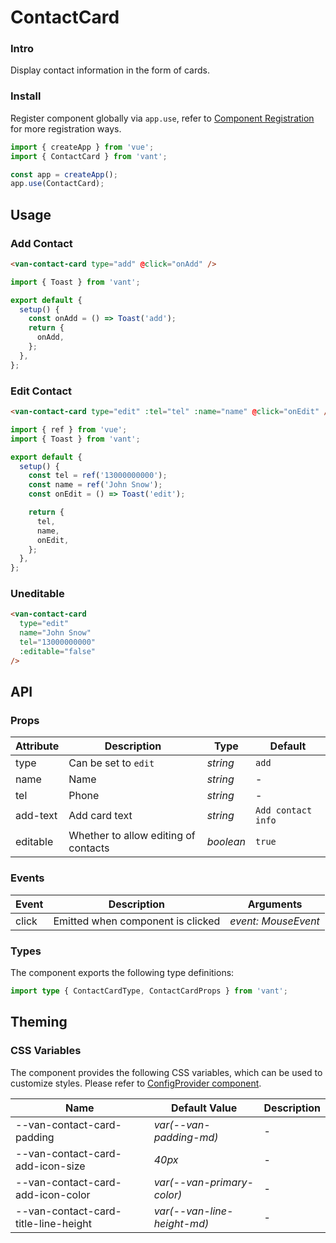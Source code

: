 # ContactCard

### Intro

Display contact information in the form of cards.

### Install

Register component globally via `app.use`, refer to [Component Registration](#/en-US/advanced-usage#zu-jian-zhu-ce) for more registration ways.

```js
import { createApp } from 'vue';
import { ContactCard } from 'vant';

const app = createApp();
app.use(ContactCard);
```

## Usage

### Add Contact

```html
<van-contact-card type="add" @click="onAdd" />
```

```js
import { Toast } from 'vant';

export default {
  setup() {
    const onAdd = () => Toast('add');
    return {
      onAdd,
    };
  },
};
```

### Edit Contact

```html
<van-contact-card type="edit" :tel="tel" :name="name" @click="onEdit" />
```

```js
import { ref } from 'vue';
import { Toast } from 'vant';

export default {
  setup() {
    const tel = ref('13000000000');
    const name = ref('John Snow');
    const onEdit = () => Toast('edit');

    return {
      tel,
      name,
      onEdit,
    };
  },
};
```

### Uneditable

```html
<van-contact-card
  type="edit"
  name="John Snow"
  tel="13000000000"
  :editable="false"
/>
```

## API

### Props

| Attribute | Description | Type | Default |
| --- | --- | --- | --- |
| type | Can be set to `edit` | _string_ | `add` |
| name | Name | _string_ | - |
| tel | Phone | _string_ | - |
| add-text | Add card text | _string_ | `Add contact info` |
| editable | Whether to allow editing of contacts | _boolean_ | `true` |

### Events

| Event | Description                       | Arguments           |
| ----- | --------------------------------- | ------------------- |
| click | Emitted when component is clicked | _event: MouseEvent_ |

### Types

The component exports the following type definitions:

```ts
import type { ContactCardType, ContactCardProps } from 'vant';
```

## Theming

### CSS Variables

The component provides the following CSS variables, which can be used to customize styles. Please refer to [ConfigProvider component](#/en-US/config-provider).

| Name | Default Value | Description |
| --- | --- | --- |
| --van-contact-card-padding | _var(--van-padding-md)_ | - |
| --van-contact-card-add-icon-size | _40px_ | - |
| --van-contact-card-add-icon-color | _var(--van-primary-color)_ | - |
| --van-contact-card-title-line-height | _var(--van-line-height-md)_ | - |

